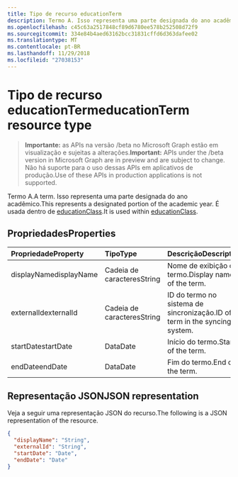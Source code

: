 ```yaml
---
title: Tipo de recurso educationTerm
description: Termo A. Isso representa uma parte designada do ano acadêmico. É usada dentro de educationClass.
ms.openlocfilehash: c45c63a2517848cf89d6780ee578b252508d72f9
ms.sourcegitcommit: 334e84b4aed63162bcc31831cffd6d363dafee02
ms.translationtype: MT
ms.contentlocale: pt-BR
ms.lasthandoff: 11/29/2018
ms.locfileid: "27038153"
---
```

# <a name="educationterm-resource-type"></a><span data-ttu-id="e0e5c-105">Tipo de recurso educationTerm</span><span class="sxs-lookup"><span data-stu-id="e0e5c-105">educationTerm resource type</span></span>

> <span data-ttu-id="e0e5c-106">**Importante:** as APIs na versão /beta no Microsoft Graph estão em visualização e sujeitas a alterações.</span><span class="sxs-lookup"><span data-stu-id="e0e5c-106">**Important:** APIs under the /beta version in Microsoft Graph are in preview and are subject to change.</span></span> <span data-ttu-id="e0e5c-107">Não há suporte para o uso dessas APIs em aplicativos de produção.</span><span class="sxs-lookup"><span data-stu-id="e0e5c-107">Use of these APIs in production applications is not supported.</span></span>

<span data-ttu-id="e0e5c-108">Termo A.</span><span class="sxs-lookup"><span data-stu-id="e0e5c-108">A term.</span></span> <span data-ttu-id="e0e5c-109">Isso representa uma parte designada do ano acadêmico.</span><span class="sxs-lookup"><span data-stu-id="e0e5c-109">This represents a designated portion of the academic year.</span></span> <span data-ttu-id="e0e5c-110">É usada dentro de [educationClass](educationclass.md).</span><span class="sxs-lookup"><span data-stu-id="e0e5c-110">It is used within [educationClass](educationclass.md).</span></span>

## <a name="properties"></a><span data-ttu-id="e0e5c-111">Propriedades</span><span class="sxs-lookup"><span data-stu-id="e0e5c-111">Properties</span></span>
| <span data-ttu-id="e0e5c-112">Propriedade</span><span class="sxs-lookup"><span data-stu-id="e0e5c-112">Property</span></span>     | <span data-ttu-id="e0e5c-113">Tipo</span><span class="sxs-lookup"><span data-stu-id="e0e5c-113">Type</span></span>   |<span data-ttu-id="e0e5c-114">Descrição</span><span class="sxs-lookup"><span data-stu-id="e0e5c-114">Description</span></span>|
|:---------------|:--------|:----------|
|<span data-ttu-id="e0e5c-115">displayName</span><span class="sxs-lookup"><span data-stu-id="e0e5c-115">displayName</span></span>| <span data-ttu-id="e0e5c-116">Cadeia de caracteres</span><span class="sxs-lookup"><span data-stu-id="e0e5c-116">String</span></span>| <span data-ttu-id="e0e5c-117">Nome de exibição do termo.</span><span class="sxs-lookup"><span data-stu-id="e0e5c-117">Display name of the term.</span></span>| 
|<span data-ttu-id="e0e5c-118">externalId</span><span class="sxs-lookup"><span data-stu-id="e0e5c-118">externalId</span></span>|<span data-ttu-id="e0e5c-119">Cadeia de caracteres</span><span class="sxs-lookup"><span data-stu-id="e0e5c-119">String</span></span>| <span data-ttu-id="e0e5c-120">ID do termo no sistema de sincronização.</span><span class="sxs-lookup"><span data-stu-id="e0e5c-120">ID of term in the syncing system.</span></span>|
|<span data-ttu-id="e0e5c-121">startDate</span><span class="sxs-lookup"><span data-stu-id="e0e5c-121">startDate</span></span>|<span data-ttu-id="e0e5c-122">Data</span><span class="sxs-lookup"><span data-stu-id="e0e5c-122">Date</span></span>|<span data-ttu-id="e0e5c-123">Início do termo.</span><span class="sxs-lookup"><span data-stu-id="e0e5c-123">Start of the term.</span></span>|
|<span data-ttu-id="e0e5c-124">endDate</span><span class="sxs-lookup"><span data-stu-id="e0e5c-124">endDate</span></span>|<span data-ttu-id="e0e5c-125">Data</span><span class="sxs-lookup"><span data-stu-id="e0e5c-125">Date</span></span>|<span data-ttu-id="e0e5c-126">Fim do termo.</span><span class="sxs-lookup"><span data-stu-id="e0e5c-126">End of the term.</span></span>|

## <a name="json-representation"></a><span data-ttu-id="e0e5c-127">Representação JSON</span><span class="sxs-lookup"><span data-stu-id="e0e5c-127">JSON representation</span></span>

<span data-ttu-id="e0e5c-128">Veja a seguir uma representação JSON do recurso.</span><span class="sxs-lookup"><span data-stu-id="e0e5c-128">The following is a JSON representation of the resource.</span></span>

<!-- {
  "blockType": "resource",
  "optionalProperties": [

  ],
  "@odata.type": "microsoft.graph.educationTerm"
}-->

```json
{
  "displayName": "String",
  "externalId": "String",
  "startDate": "Date",
  "endDate": "Date"
}
```

<!-- uuid: 4e9d671f-3068-4e09-aba2-b39e81a0e452
2015-10-25 14:57:30 UTC -->
<!-- {
  "type": "#page.annotation",
  "description": "educationTerm resource",
  "keywords": "",
  "section": "documentation",
  "tocPath": ""
}-->